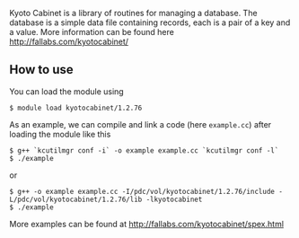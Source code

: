 Kyoto Cabinet is a library of routines for managing a database.  The database is a simple data file containing records, each is a pair of a key and a value.
More information can be found here http://fallabs.com/kyotocabinet/


## How to use

You can load the module using
```
$ module load kyotocabinet/1.2.76
```
As an example, we can compile and link a code (here ``example.cc``) after loading the module like this
```
$ g++ `kcutilmgr conf -i` -o example example.cc `kcutilmgr conf -l`
$ ./example
```
or
```
$ g++ -o example example.cc -I/pdc/vol/kyotocabinet/1.2.76/include -L/pdc/vol/kyotocabinet/1.2.76/lib -lkyotocabinet
$ ./example
```
More examples can be found at http://fallabs.com/kyotocabinet/spex.html

